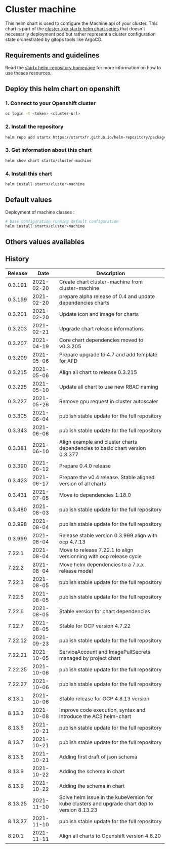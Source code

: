 # Cluster machine

This helm chart is used to configure the Machine api of your cluster.
This chart is part of the [cluster-xxx startx helm chart series](https://helm-repository.readthedocs.io#cluster-helm-charts) that doesn't necessarily deployment pod but rather represent a cluster configuration state orchestrated by gitops tools like ArgoCD.

## Requirements and guidelines

Read the [startx helm-repository homepage](https://helm-repository.readthedocs.io)  for
more information on how to use theses resources.

## Deploy this helm chart on openshift

### 1. Connect to your Openshift cluster

```bash
oc login -t <token> <cluster-url>
```

### 2. Install the repository

```bash
helm repo add startx https://startxfr.github.io/helm-repository/packages/
```

### 3. Get information about this chart

```bash
helm show chart startx/cluster-machine
```

### 4. Install this chart

```bash
helm install startx/cluster-machine
```

## Default values

Deployment of machine classes :

<!-- - 1 **machineSet** named **example-gp2** with the following characteristics
  - **provisioner** set to **kubernetes.io/aws-ebs**
  - provisioner **encryption** specific parameters set to **true**
  - machine class **reclaim policy** set to **Delete**
  - machine class **volume expansion enabled**
  - machine class **volume binding mode** set to **WaitForFirstConsumer** -->

```bash
# base configuration running default configuration
helm install startx/cluster-machine
```

## Others values availables

<!-- - **startx** : Startx machine classes running under AWS infrastructure (see [values.yaml](https://raw.githubusercontent.com/startxfr/helm-repository/master/charts/cluster-machine/values-startx.yaml)) creating the following machine classes
  - **aws-generic-retain** (AWS EBS gp2 level with encryption and expansion enabled with retain policy)
  - **aws-generic-delete** (AWS EBS gp2 level with encryption and expansion enabled with delete policy)
  - **aws-fast-retain** (AWS EBS io1 level without encryption and expansion enabled with retain policy)
  - **aws-fast-delete** (AWS EBS io1 level without encryption and expansion enabled with delete policy)
  - **aws-slow-retain** (AWS EBS sc1 level with encryption and expansion enabled with retain policy)
  - **aws-slow-delete** (AWS EBS sc1 level with encryption and expansion enabled with delete policy)

```bash
helm install startx/cluster-machine -f https://raw.githubusercontent.com/startxfr/helm-repository/master/charts/cluster-machine/values-startx.yaml
```

- **startx-ocs** : Startx machine classes for OCS infrastructure (see [values.yaml](https://raw.githubusercontent.com/startxfr/helm-repository/master/charts/cluster-machine/values-startx-ocs.yaml)) creating the following machine classes
  - **ocs-generic-retain** (OCS provisionned via openshift-machine.rbd.csi.ceph.com in cluster openshift-machine with retain policy and expansion enabled)
  - **ocs-generic-delete** (OCS provisionned via openshift-machine.rbd.csi.ceph.com in cluster openshift-machine with delete policy and expansion enabled)
  - **ocs-fs-retain** (OCS provisionned via openshift-machine.cephfs.csi.ceph.com in cluster openshift-machine with retain policy)
  - **ocs-fs-delete** (OCS provisionned via openshift-machine.cephfs.csi.ceph.com in cluster openshift-machine with delete policy)

```bash
helm install startx/cluster-machine -f https://raw.githubusercontent.com/startxfr/helm-repository/master/charts/cluster-machine/values-startx-ocs.yaml
``` -->

## History

| Release | Date       | Description                                                                  |
| ------- | ---------- | ---------------------------------------------------------------------------- |
| 0.3.191 | 2021-02-20 | Create chart cluster-machine from cluster-machine                            |
| 0.3.199 | 2021-02-20 | prepare alpha release of 0.4 and update dependencies charts                  |
| 0.3.201 | 2021-02-20 | Update icon and image for charts                                             |
| 0.3.203 | 2021-02-21 | Upgrade chart release informations                                           |
| 0.3.207 | 2021-04-19 | Core chart dependencies moved to v0.3.205                                    |
| 0.3.209 | 2021-05-06 | Prepare upgrade to 4.7 and add template for AFD                              |
| 0.3.215 | 2021-05-06 | Align all chart to release 0.3.215                                           |
| 0.3.225 | 2021-05-10 | Update all chart to use new RBAC naming                                      |
| 0.3.227 | 2021-05-26 | Remove gpu request in cluster autoscaler                                     |
| 0.3.305 | 2021-06-04 | publish stable update for the full repository                                |
| 0.3.343 | 2021-06-06 | publish stable update for the full repository                                |
| 0.3.381 | 2021-06-10 | Align example and cluster charts dependencies to basic chart version 0.3.377 |
| 0.3.390 | 2021-06-12 | Prepare 0.4.0 release
| 0.3.423 | 2021-06-17 | Prepare the v0.4 release. Stable aligned version of all charts
| 0.3.431 | 2021-07-05 | Move to dependencies 1.18.0
| 0.3.480 | 2021-08-03 | publish stable update for the full repository
| 0.3.998 | 2021-08-04 | publish stable update for the full repository
| 0.3.999 | 2021-08-04 | Release stable version 0.3.999 align with ocp 4.7.13
| 7.22.1 | 2021-08-04 | Move to release 7.22.1 to align versionning with ocp release cycle
| 7.22.2 | 2021-08-04 | Move helm dependencies to a 7.x.x release model
| 7.22.3 | 2021-08-05 | publish stable update for the full repository
| 7.22.5 | 2021-08-05 | publish stable update for the full repository
| 7.22.6 | 2021-08-05 | Stable version for chart dependencies
| 7.22.7 | 2021-08-05 | Stable for OCP version 4.7.22
| 7.22.12 | 2021-09-23 | publish stable update for the full repository
| 7.22.21 | 2021-10-05 | ServiceAccount and ImagePullSecrets managed by project chart
| 7.22.25 | 2021-10-06 | publish stable update for the full repository
| 7.22.27 | 2021-10-06 | publish stable update for the full repository
| 8.13.1 | 2021-10-06 | Stable release for OCP 4.8.13 version
| 8.13.3 | 2021-10-08 | Improve code execution, syntax and introduce the ACS helm-chart
| 8.13.5 | 2021-10-21 | publish stable update for the full repository
| 8.13.7 | 2021-10-21 | publish stable update for the full repository
| 8.13.8 | 2021-10-21 | Adding first draft of json schema
| 8.13.9 | 2021-10-22 | Adding the schema in chart
| 8.13.9 | 2021-10-22 | Adding the schema in chart
| 8.13.25 | 2021-11-10 | Solve helm issue in the kubeVersion for kube clusters and upgrade chart dep to version 8.13.23
| 8.13.27 | 2021-11-10 | publish stable update for the full repository
| 8.20.1 | 2021-11-11 | Align all charts to Openshift version 4.8.20
